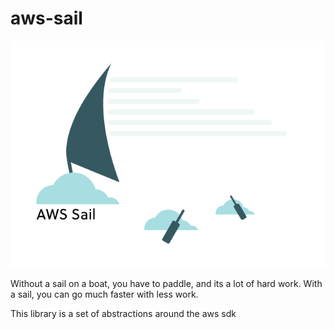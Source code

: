 # aws-sail

![aws sail logo](./design/logo.png)

Without a sail on a boat, you have to paddle, and its a lot of hard work.
With a sail, you can go much faster with less work.

This library is a set of abstractions around the aws sdk
